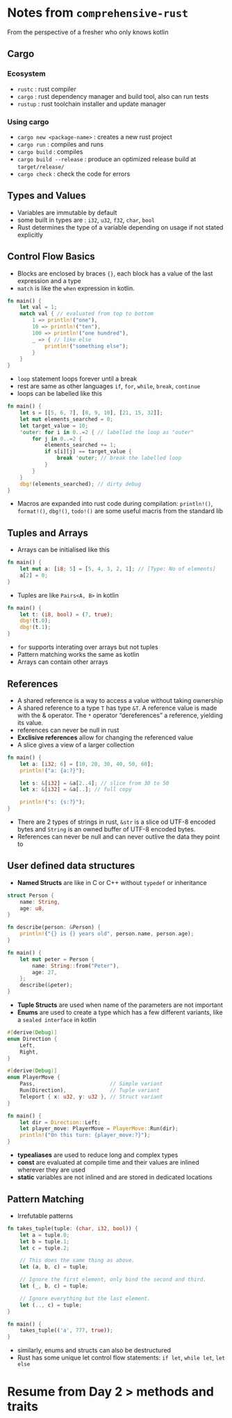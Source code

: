 # Notes from `comprehensive-rust`

From the perspective of a fresher who only knows kotlin

## Cargo
### Ecosystem
* `rustc` : rust compiler
* `cargo` : rust dependency manager and build tool, also can run tests
* `rustup` : rust toolchain installer and update manager

### Using cargo
* `cargo new <package-name>` : creates a new rust project
* `cargo run` : compiles and runs 
* `cargo build` : compiles
* `cargo build --release` : produce an optimized release build at `target/release/`
* `cargo check` : check the code for errors

## Types and Values
* Variables are immutable by default
* some built in types are : `i32`, `u32`, `f32`, `char`, `bool`
* Rust determines the type of a variable depending on usage if not stated explicitly

## Control Flow Basics
* Blocks are enclosed by braces `{}`, each block has a value of the last expression and a type
* `match` is like the `when` expression in kotlin.
```rust
fn main() {
    let val = 1;
    match val { // evaluated from top to bottom
        1 => println!("one"),
        10 => println!("ten"),
        100 => println!("one hundred"),
        _ => { // like else
            println!("something else");
        }
    }
}
```
* `loop` statement loops forever until a break
* rest are same as other languages `if`, `for`, `while`, `break`, `continue`
* loops can be labelled like this
```rust
fn main() {
    let s = [[5, 6, 7], [8, 9, 10], [21, 15, 32]];
    let mut elements_searched = 0;
    let target_value = 10;
    'outer: for i in 0..=2 { // labelled the loop as "outer"
        for j in 0..=2 {
            elements_searched += 1;
            if s[i][j] == target_value {
                break 'outer; // break the labelled loop
            }
        }
    }
    dbg!(elements_searched); // dirty debug
}
```
* Macros are expanded into rust code during compilation: `println!()`, `format!()`, `dbg!()`, `todo!()` are some useful macris from the standard lib

## Tuples and Arrays
* Arrays can be initialised like this
```rust
fn main() {
    let mut a: [i8; 5] = [5, 4, 3, 2, 1]; // [Type: No of elements]
    a[2] = 0;
}
```
* Tuples are like `Pairs<A, B>` in kotlin
```rust
fn main() {
    let t: (i8, bool) = (7, true);
    dbg!(t.0);
    dbg!(t.1);
}
```
* `for` supports interating over arrays but not tuples
* Pattern matching works the same as kotlin
* Arrays can contain other arrays

## References

* A shared reference is a way to access a value without taking ownership
* A shared reference to a type `T` has type `&T`. A reference value is made with the & operator. The `*` operator “dereferences” a reference, yielding its value.
* references can never be null in rust
* **Exclisive references** allow for changing the referenced value
* A slice gives a view of a larger collection
```rust
fn main() {
    let a: [i32; 6] = [10, 20, 30, 40, 50, 60];
    println!("a: {a:?}");

    let s: &[i32] = &a[2..4]; // slice from 30 to 50
    let x: &[i32] = &a[..]; // full copy

    println!("s: {s:?}");
}
```
* There are 2 types of strings in rust, `&str` is a slice od UTF-8 encoded bytes and `String` is an owned buffer of UTF-8 encoded bytes.
* References can never be null and can never outlive the data they point to

## User defined data structures
* **Named Structs** are like in C or C++ without `typedef` or inheritance
```rust
struct Person {
    name: String,
    age: u8,
}

fn describe(person: &Person) {
    println!("{} is {} years old", person.name, person.age);
}

fn main() {
    let mut peter = Person {
        name: String::from("Peter"),
        age: 27,
    };
    describe(&peter);
}
```
* **Tuple Structs** are used when name of the parameters are not important
* **Enums** are used to create a type which has a few different variants, like a `sealed interface` in kotlin
```rust
#[derive(Debug)]
enum Direction {
    Left,
    Right,
}

#[derive(Debug)]
enum PlayerMove {
    Pass,                        // Simple variant
    Run(Direction),              // Tuple variant
    Teleport { x: u32, y: u32 }, // Struct variant
}

fn main() {
    let dir = Direction::Left;
    let player_move: PlayerMove = PlayerMove::Run(dir);
    println!("On this turn: {player_move:?}");
}
```
* **typealiases** are used to reduce long and complex types
* **const** are evaluated at compile time and their values are inlined wherever they are used
* **static** variables are not inlined and are stored in dedicated locations

## Pattern Matching
* Irrefutable patterns
```rust
fn takes_tuple(tuple: (char, i32, bool)) {
    let a = tuple.0;
    let b = tuple.1;
    let c = tuple.2;

    // This does the same thing as above.
    let (a, b, c) = tuple;

    // Ignore the first element, only bind the second and third.
    let (_, b, c) = tuple;

    // Ignore everything but the last element.
    let (.., c) = tuple;
}

fn main() {
    takes_tuple(('a', 777, true));
}
```
* similarly, enums and structs can also be destructured
* Rust has some unique let control flow statements: `if let`, `while let`, `let else`

# Resume from Day 2 > methods and traits